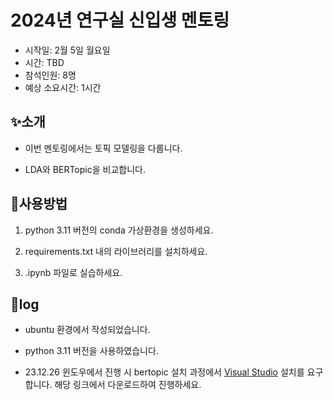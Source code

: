 # 2024년 연구실 신입생 멘토링
- 시작일: 2월 5일 월요일
- 시간: TBD
- 참석인원: 8명
- 예상 소요시간: 1시간

## ✨소개
- 이번 멘토링에서는 토픽 모델링을 다룹니다.

- LDA와 BERTopic을 비교합니다.

## 📙사용방법
1) python 3.11 버전의 conda 가상환경을 생성하세요.

2) requirements.txt 내의 라이브러리를 설치하세요.

3) .ipynb 파일로 실습하세요.

## 🔧log
- ubuntu 환경에서 작성되었습니다.

- python 3.11 버전을 사용하였습니다.

- 23.12.26 윈도우에서 진행 시 bertopic 설치 과정에서 [Visual Studio](https://visualstudio.microsoft.com/ko/visual-cpp-build-tools) 설치를 요구합니다. 해당 링크에서 다운로드하여 진행하세요.
